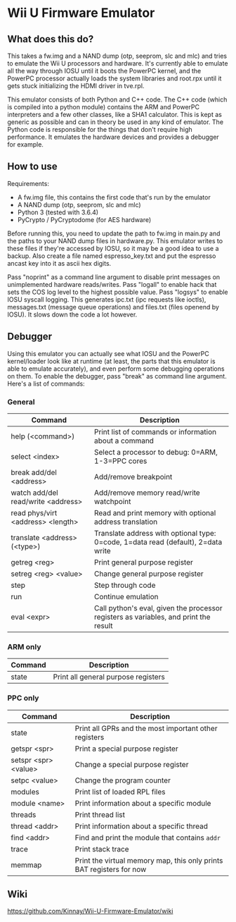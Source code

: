 # Wii U Firmware Emulator
## What does this do?
This takes a fw.img and a NAND dump (otp, seeprom, slc and mlc) and tries to emulate the Wii U processors and hardware. It's currently able to emulate all the way through IOSU until it boots the PowerPC kernel, and the PowerPC processor actually loads the system libraries and root.rpx until it gets stuck initializing the HDMI driver in tve.rpl.

This emulator consists of both Python and C++ code. The C++ code (which is compiled into a python module) contains the ARM and PowerPC interpreters and a few other classes, like a SHA1 calculator. This is kept as generic as possible and can in theory be used in any kind of emulator. The Python code is responsible for the things that don't require high performance. It emulates the hardware devices and provides a debugger for example.

## How to use
Requirements:
* A fw.img file, this contains the first code that's run by the emulator
* A NAND dump (otp, seeprom, slc and mlc)
* Python 3 (tested with 3.6.4)
* PyCrypto / PyCryptodome (for AES hardware)

Before running this, you need to update the path to fw.img in main.py and the paths to your NAND dump files in hardware.py. This emulator writes to these files if they're accessed by IOSU, so it may be a good idea to use a backup. Also create a file named espresso_key.txt and put the espresso ancast key into it as ascii hex digits.

Pass "noprint" as a command line argument to disable print messages on unimplemented hardware reads/writes. Pass "logall" to enable hack that sets the COS log level to the highest possible value. Pass "logsys" to enable IOSU syscall logging. This generates ipc.txt (ipc requests like ioctls), messages.txt (message queue operations) and files.txt (files openend by IOSU). It slows down the code a lot however.

## Debugger
Using this emulator you can actually see what IOSU and the PowerPC kernel/loader look like at runtime (at least, the parts that this emulator is able to emulate accurately), and even perform some debugging operations on them. To enable the debugger, pass "break" as command line argument. Here's a list of commands:

### General
| Command | Description |
| --- | --- |
| help (&lt;command&gt;) | Print list of commands or information about a command |
| select &lt;index&gt; | Select a processor to debug: 0=ARM, 1-3=PPC cores |
| break add/del &lt;address&gt; | Add/remove breakpoint |
| watch add/del read/write &lt;address&gt; | Add/remove memory read/write watchpoint |
| read phys/virt &lt;address&gt; &lt;length&gt; | Read and print memory with optional address translation |
| translate &lt;address&gt; (&lt;type&gt;) | Translate address with optional type: 0=code, 1=data read (default), 2=data write |
| getreg &lt;reg&gt; | Print general purpose register |
| setreg &lt;reg&gt; &lt;value&gt; | Change general purpose register |
| step | Step through code |
| run | Continue emulation |
| eval &lt;expr&gt; | Call python's eval, given the processor registers as variables, and print the result |

### ARM only
| Command | Description |
| --- | --- |
| state | Print all general purpose registers |

### PPC only
| Command | Description |
| --- | --- |
| state | Print all GPRs and the most important other registers |
| getspr &lt;spr&gt; | Print a special purpose register |
| setspr &lt;spr&gt; &lt;value&gt; | Change a special purpose register |
| setpc &lt;value&gt; | Change the program counter |
| modules | Print list of loaded RPL files |
| module &lt;name&gt; | Print information about a specific module |
| threads | Print thread list |
| thread &lt;addr&gt; | Print information about a specific thread |
| find &lt;addr&gt; | Find and print the module that contains `addr` |
| trace | Print stack trace |
| memmap | Print the virtual memory map, this only prints BAT registers for now |

## Wiki
https://github.com/Kinnay/Wii-U-Firmware-Emulator/wiki
